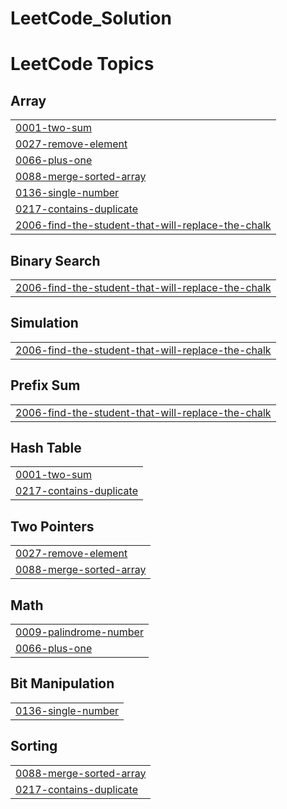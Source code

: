 # LeetCode_Solution
<!---LeetCode Topics Start-->
# LeetCode Topics
## Array
|  |
| ------- |
| [0001-two-sum](https://github.com/Mariam871/LeetCode_Solution/tree/master/0001-two-sum) |
| [0027-remove-element](https://github.com/Mariam871/LeetCode_Solution/tree/master/0027-remove-element) |
| [0066-plus-one](https://github.com/Mariam871/LeetCode_Solution/tree/master/0066-plus-one) |
| [0088-merge-sorted-array](https://github.com/Mariam871/LeetCode_Solution/tree/master/0088-merge-sorted-array) |
| [0136-single-number](https://github.com/Mariam871/LeetCode_Solution/tree/master/0136-single-number) |
| [0217-contains-duplicate](https://github.com/Mariam871/LeetCode_Solution/tree/master/0217-contains-duplicate) |
| [2006-find-the-student-that-will-replace-the-chalk](https://github.com/Mariam871/LeetCode_Solution/tree/master/2006-find-the-student-that-will-replace-the-chalk) |
## Binary Search
|  |
| ------- |
| [2006-find-the-student-that-will-replace-the-chalk](https://github.com/Mariam871/LeetCode_Solution/tree/master/2006-find-the-student-that-will-replace-the-chalk) |
## Simulation
|  |
| ------- |
| [2006-find-the-student-that-will-replace-the-chalk](https://github.com/Mariam871/LeetCode_Solution/tree/master/2006-find-the-student-that-will-replace-the-chalk) |
## Prefix Sum
|  |
| ------- |
| [2006-find-the-student-that-will-replace-the-chalk](https://github.com/Mariam871/LeetCode_Solution/tree/master/2006-find-the-student-that-will-replace-the-chalk) |
## Hash Table
|  |
| ------- |
| [0001-two-sum](https://github.com/Mariam871/LeetCode_Solution/tree/master/0001-two-sum) |
| [0217-contains-duplicate](https://github.com/Mariam871/LeetCode_Solution/tree/master/0217-contains-duplicate) |
## Two Pointers
|  |
| ------- |
| [0027-remove-element](https://github.com/Mariam871/LeetCode_Solution/tree/master/0027-remove-element) |
| [0088-merge-sorted-array](https://github.com/Mariam871/LeetCode_Solution/tree/master/0088-merge-sorted-array) |
## Math
|  |
| ------- |
| [0009-palindrome-number](https://github.com/Mariam871/LeetCode_Solution/tree/master/0009-palindrome-number) |
| [0066-plus-one](https://github.com/Mariam871/LeetCode_Solution/tree/master/0066-plus-one) |
## Bit Manipulation
|  |
| ------- |
| [0136-single-number](https://github.com/Mariam871/LeetCode_Solution/tree/master/0136-single-number) |
## Sorting
|  |
| ------- |
| [0088-merge-sorted-array](https://github.com/Mariam871/LeetCode_Solution/tree/master/0088-merge-sorted-array) |
| [0217-contains-duplicate](https://github.com/Mariam871/LeetCode_Solution/tree/master/0217-contains-duplicate) |
<!---LeetCode Topics End-->